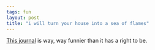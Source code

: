 ```yaml
---
tags: fun
layout: post
title: "i will turn your house into a sea of flames"
---
```




<a href="http://www.livejournal.com/users/kim_jong_il__/">This journal</a> is way, way funnier than it has a right to be.


